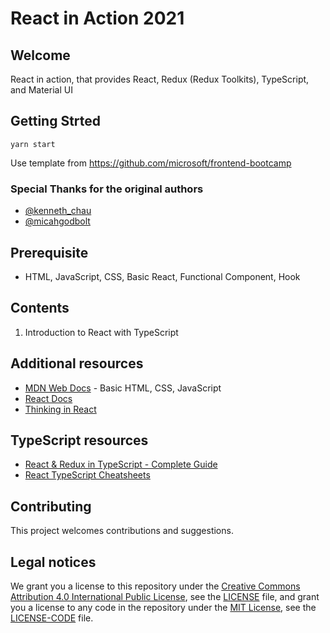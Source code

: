 # React in Action 2021

## Welcome

React in action, that provides React, Redux (Redux Toolkits), TypeScript, and Material UI

## Getting Strted

```
yarn start
```

Use template from https://github.com/microsoft/frontend-bootcamp

### Special Thanks for the original authors
- [@kenneth_chau](https://twitter.com/kenneth_chau)
- [@micahgodbolt](https://twitter.com/micahgodbolt)

## Prerequisite
- HTML, JavaScript, CSS, Basic React, Functional Component, Hook

## Contents
1. Introduction to React with TypeScript

## Additional resources

- [MDN Web Docs](https://developer.mozilla.org/en-US/) - Basic HTML, CSS, JavaScript
- [React Docs](https://reactjs.org/docs/getting-started.html)
- [Thinking in React](https://reactjs.org/docs/thinking-in-react.html)

## TypeScript resources

- [React & Redux in TypeScript - Complete Guide](https://github.com/piotrwitek/react-redux-typescript-guide)
- [React TypeScript Cheatsheets](https://react-typescript-cheatsheet.netlify.app/)

## Contributing

This project welcomes contributions and suggestions. 

## Legal notices

We grant you a license to this repository under the [Creative Commons Attribution 4.0 International Public License](https://creativecommons.org/licenses/by/4.0/legalcode),
see the [LICENSE](LICENSE) file, and grant you a license to any code in the repository under the [MIT License](https://opensource.org/licenses/MIT), see the
[LICENSE-CODE](LICENSE-CODE) file.